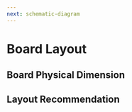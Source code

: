 ```yaml
---
next: schematic-diagram
---
```


# Board Layout

## Board Physical Dimension


<rk-img
  src="/assets/images/datasheet/rak811-breakout-module/rak811-physical-dimension.jpg"
  width="75%"
  figure-number="1"
  caption="RAK811 Physical Dimension"
/>

## Layout Recommendation

<rk-img
  src="/assets/images/datasheet/rak811-breakout-module/rak811-layout.jpg"
  width="75%"
  figure-number="2"
  caption="RAK811 Layout"
/>